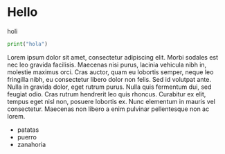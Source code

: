 # Hello

holi

```python
print("hola")
```

Lorem ipsum dolor sit amet, consectetur adipiscing elit. Morbi sodales est nec leo gravida facilisis. Maecenas nisi purus, lacinia vehicula nibh in, molestie maximus orci. Cras auctor, quam eu lobortis semper, neque leo fringilla nibh, eu consectetur libero dolor non felis. Sed id volutpat ante. Nulla in gravida dolor, eget rutrum purus. Nulla quis fermentum dui, sed feugiat odio. Cras rutrum hendrerit leo quis rhoncus. Curabitur ex elit, tempus eget nisl non, posuere lobortis ex. Nunc elementum in mauris vel consectetur. Maecenas non libero a enim pulvinar pellentesque non ac lorem. 

- patatas
- puerro
- zanahoria
